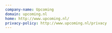 ```yaml
---
company-name: Upcoming
domain: upcoming.nl
home: http://www.upcoming.nl/
privacy-policy: http://www.upcoming.nl/privacy
---
```




